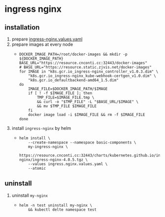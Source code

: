 # ingress nginx

## installation
1. prepare [ingress-nginx.values.yaml](resources/ingress-nginx.values.yaml.md)
2. prepare images at every node
    * ```shell
      DOCKER_IMAGE_PATH=/root/docker-images && mkdir -p ${DOCKER_IMAGE_PATH}
      BASE_URL="https://resource.cnconti.cc:32443/docker-images"
      # BASE_URL="https://resource.static.zjvis.net/docker-images"
      for IMAGE in "k8s.gcr.io_ingress-nginx_controller_v1.0.3.dim" \
          "k8s.gcr.io_ingress-nginx_kube-webhook-certgen_v1.0.dim" \
          "k8s.gcr.io_defaultbackend-amd64_1.5.dim"
      do
          IMAGE_FILE=$DOCKER_IMAGE_PATH/$IMAGE
          if [ ! -f $IMAGE_FILE ]; then
              TMP_FILE=$IMAGE_FILE.tmp \
              && curl -o "$TMP_FILE" -L "$BASE_URL/$IMAGE" \
              && mv $TMP_FILE $IMAGE_FILE
          fi
          docker image load -i $IMAGE_FILE && rm -f $IMAGE_FILE
      done
      ```
3. install `ingress-nginx` by helm
    * ```shell
      helm install \
          --create-namespace --namespace basic-components \
          my-ingress-nginx \
          https://resource.cnconti.cc:32443/charts/kubernetes.github.io/ingress-nginx/ingress-nginx-4.0.5.tgz \
          --values ingress.nginx.values.yaml \
          --atomic
      ```

## uninstall
1. uninstall `my-nginx`
    * ```shell
      helm -n test uninstall my-nginx \
          && kubectl delte namespace test
      ```
